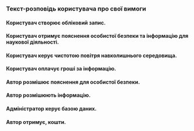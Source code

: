 ### Текст-розповідь користувача про свої вимоги
#### Користувач створює обліковий запис. 
#### Користувач отримує пояснення особистої безпеки та інформацію для наукової діяльності. 
#### Користувач керує чистотою повітря навколишнього середовища.
#### Користувач оплачує гроші за інформацію. 
#### Автор розмішює пояснення для особистої безпеки.
#### Автор розмішюють інформацію.
#### Адміністратор керує базою даних.
#### Автор отримує, кошти.
